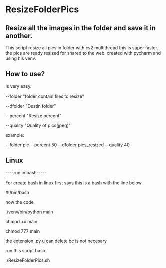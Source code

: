 # ResizeFolderPics


Resize all the images in the folder and save it in another.
------------
This script resize all pics in folder with cv2 multithread
this is super faster.
the pics are ready resized for shared to  the web.
created  with pycharm and using his venv. 

How to use?
-----------
Is very easy.

--folder "folder contain files to resize"

--dfolder "Destin folder"

--percent "Resize percent"

--quality "Quality of pics(jpeg)"


example:

--folder pic --percent 50 --dfolder pics_resized --quality 40


Linux
-------------
----run in bash-----

For create bash in linux first says this is a bash with the line below

#!/bin/bash

now the code

./venv/bin/python main

chmod +x main

chmod 777 main 

the extension .py u can delete bc is not necesary


run this script bash.

./ResizeFolderPics.sh

